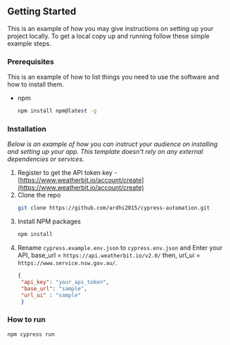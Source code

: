 <!-- GETTING STARTED -->
## Getting Started

This is an example of how you may give instructions on setting up your project locally.
To get a local copy up and running follow these simple example steps.

### Prerequisites


This is an example of how to list things you need to use the software and how to install them.
* npm
  ```sh
  npm install npm@latest -g
  ```

### Installation

_Below is an example of how you can instruct your audience on installing and setting up your app. This template doesn't rely on any external dependencies or services._

1. Register to get the API token key -  [https://www.weatherbit.io/account/create](https://www.weatherbit.io/account/create)
2. Clone the repo
   ```sh
   git clone https://github.com/ardhi2015/cypress-automation.git
   ```
3. Install NPM packages
   ```sh
   npm install
   ```
4. Rename `cypress.example.env.json` to `cypress.env.json` and Enter your API, base_url = `https://api.weatherbit.io/v2.0/`  then, url_ui = `https://www.service.nsw.gov.au/`.
   ```json
   {
    "api_key": "your_api_token",
    "base_url": "sample",
    "url_ui" : "sample"
    }
   ```

### How to run
  ```sh
  npm cypress run
  ```
